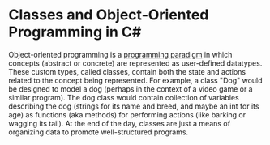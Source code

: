 # Classes and Object-Oriented Programming in C#
Object-oriented programming is a [programming paradigm](https://cs.lmu.edu/~ray/notes/paradigms/) in which concepts (abstract or concrete) are represented as user-defined
datatypes. These custom types, called classes, contain both the state and actions related to the concept being represented. For example, a class "Dog" would be designed 
to model a dog (perhaps in the context of a video game or a similar program). The dog class would contain collection of variables describing the dog (strings for its
name and breed, and maybe an int for its age) as functions (aka methods) for performing actions (like barking or wagging its tail). At the end of the day, classes are just 
a means of organizing data to promote well-structured programs.
